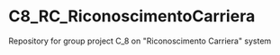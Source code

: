 # C8_RC_RiconoscimentoCarriera
Repository for group project C_8 on "Riconoscimento Carriera" system
